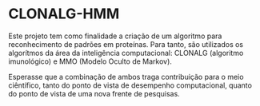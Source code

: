 # CLONALG-HMM

Este projeto tem como finalidade a criação de um algoritmo para reconhecimento de padrões em proteínas. Para tanto, são utilizados os algorítmos da área da inteligência computacional: CLONALG (algoritmo imunológico) e MMO (Modelo Oculto de Markov).

Esperasse que a combinação de ambos traga contribuição para o meio ciêntífico, tanto do ponto de vista de desempenho computacional, quanto do ponto de vista de uma nova frente de pesquisas.
